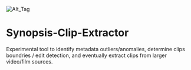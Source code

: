 
![Alt_Tag](https://dl.dropboxusercontent.com/u/42612525/SynopsisRTF/SynopsisClipeExtractor_1.jpg)


# Synopsis-Clip-Extractor
Experimental tool to identify metadata outliers/anomalies, determine clips boundries / edit detection, and eventually extract clips from larger video/film sources.
